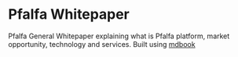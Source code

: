 # Pfalfa Whitepaper

Pfalfa General Whitepaper explaining what is Pfalfa platform, market opportunity, technology and services. Built using [mdbook](https://github.com/rust-lang-nursery/mdBook)